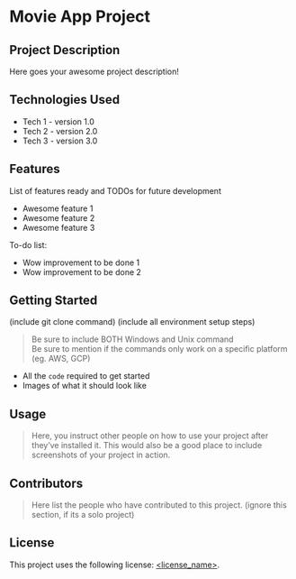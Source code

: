 # Movie App Project

## Project Description

Here goes your awesome project description!

## Technologies Used

* Tech 1 - version 1.0
* Tech 2 - version 2.0
* Tech 3 - version 3.0

## Features

List of features ready and TODOs for future development
* Awesome feature 1
* Awesome feature 2
* Awesome feature 3

To-do list:
* Wow improvement to be done 1
* Wow improvement to be done 2

## Getting Started
   
(include git clone command)
(include all environment setup steps)

> Be sure to include BOTH Windows and Unix command  
> Be sure to mention if the commands only work on a specific platform (eg. AWS, GCP)

- All the `code` required to get started
- Images of what it should look like

## Usage

> Here, you instruct other people on how to use your project after they’ve installed it. This would also be a good place to include screenshots of your project in action.

## Contributors

> Here list the people who have contributed to this project. (ignore this section, if its a solo project)

## License

This project uses the following license: [<license_name>](<link>).

